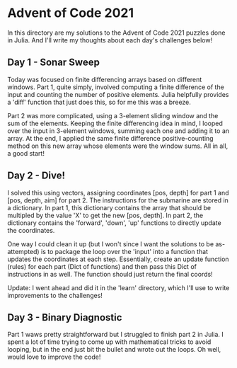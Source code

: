 # Advent of Code 2021

In this directory are my solutions to the Advent of Code 2021 puzzles done
in Julia. And I'll write my thoughts about each day's challenges below!

## Day 1 - Sonar Sweep

Today was focused on finite differencing arrays based on different windows.
Part 1, quite simply, involved computing a finite difference of the input
and counting the number of positive elements. Julia helpfully provides a
'diff' function that just does this, so for me this was a breeze.

Part 2 was more complicated, using a 3-element sliding window and the sum
of the elements. Keeping the finite differencing idea in mind, I looped
over the input in 3-element windows, summing each one and adding it to
an array. At the end, I applied the same finite difference
positive-counting method on this new array whose elements were the window
sums. All in all, a good start!

## Day 2 - Dive!

I solved this using vectors, assigning coordinates [pos, depth] for part 1
and [pos, depth, aim] for part 2. The instructions for the submarine are
stored in a dictionary. In part 1, this dictionary contains the array that
should be multipled by the value 'X' to get the new [pos, depth]. In part 2,
the dictionary contains the 'forward', 'down', 'up' functions to directly
update the coordinates.

One way I could clean it up (but I won't since I want the solutions to be as-
attempted) is to package the loop over the 'input' into a function that updates
the coordinates at each step. Essentially, create an update function (rules)
for each part (Dict of functions) and then pass this Dict of instructions in as
well. The function should just return the final coords!

Update: I went ahead and did it in the 'learn' directory, which I'll use to
write improvements to the challenges!

## Day 3 - Binary Diagnostic

Part 1 waws pretty straightforward but I struggled to finish part 2 in Julia.
I spent a lot of time trying to come up with mathematical tricks to avoid
looping, but in the end just bit the bullet and wrote out the loops. Oh
well, would love to improve the code!
